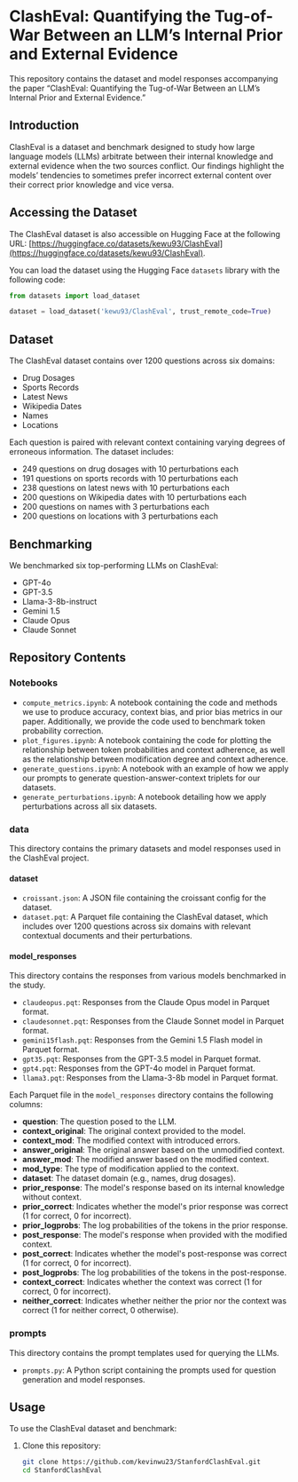 # ClashEval: Quantifying the Tug-of-War Between an LLM’s Internal Prior and External Evidence

This repository contains the dataset and model responses accompanying the paper “ClashEval: Quantifying the Tug-of-War Between an LLM’s Internal Prior and External Evidence.”

## Introduction

ClashEval is a dataset and benchmark designed to study how large language models (LLMs) arbitrate between their internal knowledge and external evidence when the two sources conflict. Our findings highlight the models’ tendencies to sometimes prefer incorrect external content over their correct prior knowledge and vice versa.

## Accessing the Dataset

The ClashEval dataset is also accessible on Hugging Face at the following URL: [https://huggingface.co/datasets/kewu93/ClashEval](https://huggingface.co/datasets/kewu93/ClashEval).

You can load the dataset using the Hugging Face `datasets` library with the following code:

```python
from datasets import load_dataset

dataset = load_dataset('kewu93/ClashEval', trust_remote_code=True)
```

## Dataset

The ClashEval dataset contains over 1200 questions across six domains:

- Drug Dosages
- Sports Records
- Latest News
- Wikipedia Dates
- Names
- Locations

Each question is paired with relevant context containing varying degrees of erroneous information. The dataset includes:

- 249 questions on drug dosages with 10 perturbations each
- 191 questions on sports records with 10 perturbations each
- 238 questions on latest news with 10 perturbations each
- 200 questions on Wikipedia dates with 10 perturbations each
- 200 questions on names with 3 perturbations each
- 200 questions on locations with 3 perturbations each

## Benchmarking

We benchmarked six top-performing LLMs on ClashEval:

- GPT-4o
- GPT-3.5
- Llama-3-8b-instruct
- Gemini 1.5
- Claude Opus
- Claude Sonnet

## Repository Contents

### Notebooks

- `compute_metrics.ipynb`: A notebook containing the code and methods we use to produce accuracy, context bias, and prior bias metrics in our paper. Additionally, we provide the code used to benchmark token probability correction.
- `plot_figures.ipynb`: A notebook containing the code for plotting the relationship between token probabilities and context adherence, as well as the relationship between modification degree and context adherence.
- `generate_questions.ipynb`: A notebook with an example of how we apply our prompts to generate question-answer-context triplets for our datasets.
- `generate_perturbations.ipynb`: A notebook detailing how we apply perturbations across all six datasets.

### data

This directory contains the primary datasets and model responses used in the ClashEval project.

#### dataset

- `croissant.json`: A JSON file containing the croissant config for the dataset.
- `dataset.pqt`: A Parquet file containing the ClashEval dataset, which includes over 1200 questions across six domains with relevant contextual documents and their perturbations.

#### model_responses

This directory contains the responses from various models benchmarked in the study.

- `claudeopus.pqt`: Responses from the Claude Opus model in Parquet format.
- `claudesonnet.pqt`: Responses from the Claude Sonnet model in Parquet format.
- `gemini15flash.pqt`: Responses from the Gemini 1.5 Flash model in Parquet format.
- `gpt35.pqt`: Responses from the GPT-3.5 model in Parquet format.
- `gpt4.pqt`: Responses from the GPT-4o model in Parquet format.
- `llama3.pqt`: Responses from the Llama-3-8b model in Parquet format.

Each Parquet file in the `model_responses` directory contains the following columns:

- **question**: The question posed to the LLM.
- **context_original**: The original context provided to the model.
- **context_mod**: The modified context with introduced errors.
- **answer_original**: The original answer based on the unmodified context.
- **answer_mod**: The modified answer based on the modified context.
- **mod_type**: The type of modification applied to the context.
- **dataset**: The dataset domain (e.g., names, drug dosages).
- **prior_response**: The model's response based on its internal knowledge without context.
- **prior_correct**: Indicates whether the model's prior response was correct (1 for correct, 0 for incorrect).
- **prior_logprobs**: The log probabilities of the tokens in the prior response.
- **post_response**: The model's response when provided with the modified context.
- **post_correct**: Indicates whether the model's post-response was correct (1 for correct, 0 for incorrect).
- **post_logprobs**: The log probabilities of the tokens in the post-response.
- **context_correct**: Indicates whether the context was correct (1 for correct, 0 for incorrect).
- **neither_correct**: Indicates whether neither the prior nor the context was correct (1 for neither correct, 0 otherwise).

### prompts

This directory contains the prompt templates used for querying the LLMs.

- `prompts.py`: A Python script containing the prompts used for question generation and model responses.

## Usage

To use the ClashEval dataset and benchmark:
1. Clone this repository:
   ```bash
   git clone https://github.com/kevinwu23/StanfordClashEval.git
   cd StanfordClashEval
